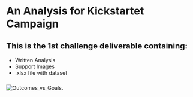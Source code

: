 # An Analysis for Kickstartet Campaign 
 ## This is the 1st challenge deliverable containing: 
  * Written Analysis
  * Support Images 
  * .xlsx file with dataset 


  
  
  
  
  
  
  ###
![Outcomes_vs_Goals](https://github.com/dpiedra86/kickstarter-analysis/blob/main/Outcomes_vs_Goals.png).


